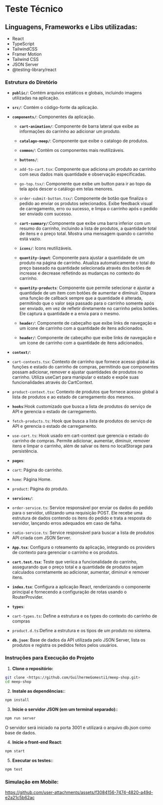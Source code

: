 # Teste Técnico

## Linguagens, Frameworks e Libs utilizadas:

- React
- TypeScript
- TailwindCSS
- Framer Motion
- Tailwind CSS
- JSON Server
- @testing-library/react

### Estrutura do Diretório

- **`public/`**: Contém arquivos estáticos e globais, incluindo imagens utilizadas na aplicação.
- **`src/`**: Contém o código-fonte da aplicação.
- **`components/`**: Componentes da aplicação.

  - **`cart-animation/`**: Componente de barra lateral que exibe as informações do carrinho ao adicionar um produto.

  - **`catalago-meep/`**: Componente que exibe o catalogo de produtos.

  - **`common/`**: Contém os componentes mais reutilizáveis.

  - **`buttons/`**:
  - `add-to-cart.tsx`: Componente que adiciona um produto ao carrinho com seus dados mais quantidade e observação especificadas.
  - `go-top.tsx/`: Componente que exibe um button para ir ao topo da tela após descer o catálogo em telas menores.
  - `order-submit-button.tsx/`: Componente de botão que finaliza o pedido ao enviar os produtos selecionados. Exibe feedback visual de carregamento, erro ou sucesso, e limpa o carrinho após o pedido ser enviado com sucesso.

  - **`cart-summary/`**:Componente que exibe uma barra inferior com um resumo do carrinho, incluindo a lista de produtos, a quantidade total de itens e o preço total. Mostra uma mensagem quando o carrinho está vazio.

  - **`icons/`**: Icons reutilizáveis.

  - **`quantity-input`**: Componente para ajustar a quantidade de um produto na página de carrinho. Atualiza automaticamente o total do preço baseado na quantidade selecionada através dos botões de increase e decrease refletindo as mudanças no contexto do carrinho.

  - **`quantity-products`**: Componente que permite selecionar e ajustar a quantidade de um item com botões de aumentar e diminuir. Dispara uma função de callback sempre que a quantidade é alterada, permitindo que o valor seja passado para o carrinho somente após ser enviado, em vez de refletir diretamente no carrinho pelos botões. Ele captura a quantidade e a envia para o mesmo.

  - **`header/`**: Componente de cabeçalho que exibe links de navegação e um ícone de carrinho com a quantidade de itens adicionados.

  - **`header/`**: Componente de cabeçalho que exibe links de navegação e um ícone de carrinho com a quantidade de itens adicionados.

- **`context/`**:
- `cart-contexts.tsx`: Contexto de carrinho que fornece acesso global às funções e estado do carrinho de compras, permitindo que componentes possam adicionar, remover e ajustar quantidades de produtos no carrinho. Utiliza useCart para manipular o estado e expõe suas funcionalidades através do CartContext.
- `product-context.tsx`: Contexto de produtos que fornece acesso global à lista de produtos e ao estado de carregamento dos mesmos.

- **`hooks`**:Hook customizado que busca a lista de produtos do serviço de API e gerencia o estado de carregamento.
- `fetch-products.ts`: Hook que busca a lista de produtos do serviço de API e gerencia o estado de carregamento.
- `use-cart.ts`: Hook usado em cart-context que gerencia o estado do carrinho de compras. Permite adicionar, aumentar, diminuir, remover itens e limpar o carrinho, além de salvar os itens no localStorage para persistência.

- **`pages`**:
- `cart`: Página do carrinho.
- `home`: Página Home.
- `product`: Página do produto.

- **`services/`**:
- `order-service.ts`: Service responsável por enviar os dados do pedido para o servidor, utilizando uma requisição POST. Ele recebe uma estrutura de dados contendo os itens do pedido e trata a resposta do servidor, lançando erros adequados em caso de falha.
- `radio-service.ts`: Service responsável para buscar a lista de produtos API criada com JSON Server.

- **`App.tsx`**: Configura o roteamento da aplicação, integrando os providers de contexto para gerenciar o carrinho e os produtos.

- **`cart.test.tsx`**: Teste que veriica a funcionalidade do carrinho, assegurando que o preço total e a quantidade de produtos sejam calculados corretamente ao adicionar, aumentar, diminuir e remover itens.

- **`index.tsx`**: Configura a aplicação React, renderizando o componente principal e fornecendo a configuração de rotas usando o RouterProvider.

- **`types`**:
- `cart-types.ts`: Define a estrutura e os types do contexto do carrinho de compras
- `product.d.ts`:Define a estrutura e os tipos de um produto no sistema.

- **`db.json`**: Base de dados da API utilizada pelo JSON Server, lista os produtos e registra os pedidos feitos pelos usuários.

### Instruções para Execução do Projeto

1. **Clone o repositório:**

```bash
git clone <https://github.com/GuilhermeGomesti1/meep-shop.git>
cd meep-shop
```

2. **Instale as dependências:**:

```bash
npm install
```

3. **Inicie o servidor JSON (em um terminal separado):**:

```bash
npm run server
```

O servidor será iniciado na porta 3001 e utilizará o arquivo db.json como base de dados.

4. **Inicie o front-end React**:

```bash
npm start
```

5. **Executar os testes:**:

```bash
npm test
```
### Simulação em Mobile:
https://github.com/user-attachments/assets/f3084156-7474-4820-a49d-e2a21c5b62ac

